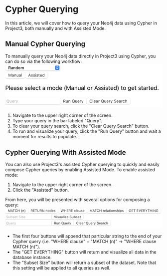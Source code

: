 # Cypher Querying

In this article, we will cover how to query your Neo4j data using Cypher in Project3, both manually and with Assisted Mode.

## Manual Cypher Querying

To manually query your Neo4j data directly in Project3 using Cypher, you can do so via the following workflow:
![Project3's Cypher Query Bar](images/querybar.png)
1. Navigate to the upper right corner of the screen.
2. Type your query in the bar labeled "Query".
4. To clear your query search, click the "Clear Query Search" button.
3. To run and visualize your query, click the "Run Query" button and wait a moment for results to populate.

## Cypher Querying With Assisted Mode

You can also use Project3's assisted Cypher querying to quickly and easily compose Cypher queries by enabling Assisted Mode. To enable assisted mode:
1. Navigate to the upper right corner of the screen.
2. Click the "Assisted" button.

From here, you will be presented with several options for composing a query:
![Project3's Assisted Query Bar](images/assistedbar.png)
- The first four buttons will append that particular string to the end of your Cypher query (i.e. "WHERE clause" + "MATCH (n)" -> "WHERE clause MATCH (n)").
- The "GET EVERYTHING" button will return and visualize all data in the database instance.
- The "Subset Size" button will return a subset of the dataset. Note that this setting will be applied to all queries as well.